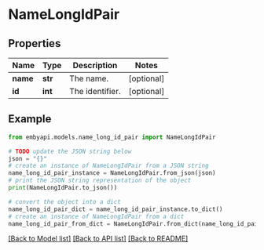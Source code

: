 # NameLongIdPair


## Properties

Name | Type | Description | Notes
------------ | ------------- | ------------- | -------------
**name** | **str** | The name. | [optional] 
**id** | **int** | The identifier. | [optional] 

## Example

```python
from embyapi.models.name_long_id_pair import NameLongIdPair

# TODO update the JSON string below
json = "{}"
# create an instance of NameLongIdPair from a JSON string
name_long_id_pair_instance = NameLongIdPair.from_json(json)
# print the JSON string representation of the object
print(NameLongIdPair.to_json())

# convert the object into a dict
name_long_id_pair_dict = name_long_id_pair_instance.to_dict()
# create an instance of NameLongIdPair from a dict
name_long_id_pair_from_dict = NameLongIdPair.from_dict(name_long_id_pair_dict)
```
[[Back to Model list]](../README.md#documentation-for-models) [[Back to API list]](../README.md#documentation-for-api-endpoints) [[Back to README]](../README.md)


